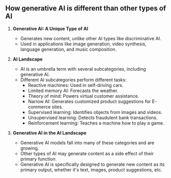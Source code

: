 ## How generative AI is different than other types of AI

1. **Generative AI: A Unique Type of AI**
    - Generates new content, unlike other AI types like discriminative AI.
    - Used in applications like image generation, video synthesis, language generation, and music composition.

2. **AI Landscape**
    - AI is an umbrella term with several subcategories, including generative AI.
    - Different AI subcategories perform different tasks:
        - Reactive machines: Used in self-driving cars.
        - Limited memory AI: Forecasts the weather.
        - Theory of mind: Powers virtual customer assistance.
        - Narrow AI: Generates customized product suggestions for E-commerce sites.
        - Supervised learning: Identifies objects from images and videos.
        - Unsupervised learning: Detects fraudulent bank transactions.
        - Reinforcement learning: Teaches a machine how to play a game.

3. **Generative AI in the AI Landscape**
    - Generative AI models fall into many of these categories and are growing.
    - Other types of AI may generate content as a side effect of their primary function.
    - Generative AI is specifically designed to generate new content as its primary output, whether it's text, images, product suggestions, etc.
